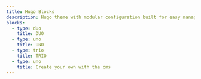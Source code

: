 ```yaml
---
title: Hugo Blocks
description: Hugo theme with modular configuration built for easy management using Decap CMS
blocks:
  - type: duo
    title: DUO
  - type: uno
    title: UNO
  - type: trio
    title: TRIO
  - type: uno
    title: Create your own with the cms
---
```

